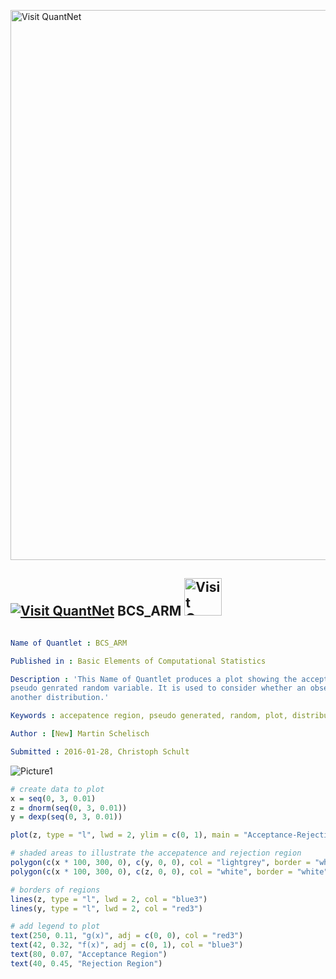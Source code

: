 
[<img src="https://github.com/QuantLet/Styleguide-and-FAQ/blob/master/pictures/banner.png" width="880" alt="Visit QuantNet">](http://quantlet.de/index.php?p=info)

## [<img src="https://github.com/QuantLet/Styleguide-and-Validation-procedure/blob/master/pictures/qloqo.png" alt="Visit QuantNet">](http://quantlet.de/) **BCS_ARM** [<img src="https://github.com/QuantLet/Styleguide-and-Validation-procedure/blob/master/pictures/QN2.png" width="60" alt="Visit QuantNet 2.0">](http://quantlet.de/d3/ia)

```yaml

Name of Quantlet : BCS_ARM

Published in : Basic Elements of Computational Statistics

Description : 'This Name of Quantlet produces a plot showing the acceptance rejection method for
pseudo genrated random variable. It is used to consider whether an observation belongs to one or
another distribution.'

Keywords : accepatence region, pseudo generated, random, plot, distribution

Author : [New] Martin Schelisch

Submitted : 2016-01-28, Christoph Schult

```

![Picture1](BCS_ARM.png)


```r
# create data to plot
x = seq(0, 3, 0.01)
z = dnorm(seq(0, 3, 0.01))
y = dexp(seq(0, 3, 0.01))

plot(z, type = "l", lwd = 2, ylim = c(0, 1), main = "Acceptance-Rejection Method", xlab = "", ylab = "Density")

# shaded areas to illustrate the accepatence and rejection region
polygon(c(x * 100, 300, 0), c(y, 0, 0), col = "lightgrey", border = "white", fillOddEven = T)
polygon(c(x * 100, 300, 0), c(z, 0, 0), col = "white", border = "white")

# borders of regions
lines(z, type = "l", lwd = 2, col = "blue3")
lines(y, type = "l", lwd = 2, col = "red3")

# add legend to plot
text(250, 0.11, "g(x)", adj = c(0, 0), col = "red3")
text(42, 0.32, "f(x)", adj = c(0, 1), col = "blue3")
text(80, 0.07, "Acceptance Region")
text(40, 0.45, "Rejection Region")
```

